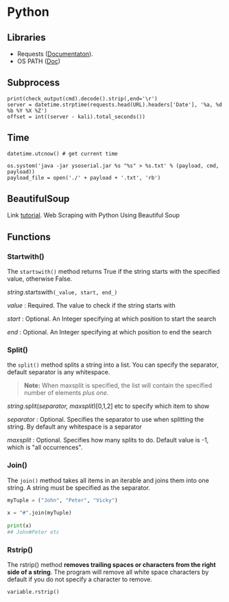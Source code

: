 # Python

## Libraries

* Requests ([Documentaton](https://docs.python-requests.org/en/latest/)).
* OS PATH ([Doc](https://www.geeksforgeeks.org/os-path-module-python/))

## Subprocess&#x20;

```
print(check_output(cmd).decode().strip(,end='\r')
server = datetime.strptime(requests.head(URL).headers['Date'], '%a, %d %b %Y %X %Z')
offset = int((server - kali).total_seconds())
```

## Time

```
datetime.utcnow() # get current time
```

```
os.system('java -jar ysoserial.jar %s "%s" > %s.txt' % (payload, cmd, payload))
payload_file = open('./' + payload + '.txt', 'rb')
```

## BeautifulSoup&#x20;

Link [tutorial](https://www.dataquest.io/blog/web-scraping-python-using-beautiful-soup/). Web Scraping with Python Using Beautiful Soup

## Functions

### Startwith()

The `startswith()` method returns True if the string starts with the specified value, otherwise False.

_string_.startswith`(_value, start, end_)`

_value_ : Required. The value to check if the string starts with

_start_ : Optional. An Integer specifying at which position to start the search

_end_ : Optional. An Integer specifying at which position to end the search

### Split()

the `split()` method splits a string into a list. You can specify the separator, default separator is any whitespace.

> **Note:** When maxsplit is specified, the list will contain the specified number of elements _plus one_.

_string_.split(_separator, maxsplit_)\[0,1,2] etc to specify which item to show

_separator_ : Optional. Specifies the separator to use when splitting the string. By default any whitespace is a separator

_maxsplit_ : Optional. Specifies how many splits to do. Default value is -1, which is "all occurrences".

### Join()

The `join()` method takes all items in an iterable and joins them into one string. A string must be specified as the separator.



```python
myTuple = ("John", "Peter", "Vicky")  
  
x = "#".join(myTuple)  
  
print(x)
## John#Peter etc
```

### Rstrip()

The rstrip() method **removes trailing spaces or characters from the right side of a string**. The program will remove all white space characters by default if you do not specify a character to remove.

```
variable.rstrip()
```



